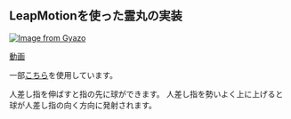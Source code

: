 ## LeapMotionを使った霊丸の実装

[![Image from Gyazo](https://i.gyazo.com/7dc7035c947253db561b853f3431ad5a.gif)](https://gyazo.com/7dc7035c947253db561b853f3431ad5a)

[動画](https://twitter.com/i/status/1180151262437728256)

一部[こちら](https://gihyo.jp/book/2019/978-4-297-10681-2/support)を使用しています。

人差し指を伸ばすと指の先に球ができます。
人差し指を勢いよく上に上げると球が人差し指の向く方向に発射されます。

